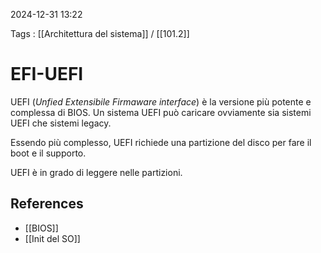 2024-12-31 13:22

Tags : [[Architettura del sistema]] / [[101.2]]

# EFI-UEFI

UEFI (*Unfied Extensibile Firmaware interface*) è la versione più potente e complessa di BIOS. Un sistema UEFI può caricare ovviamente sia sistemi UEFI che sistemi legacy.

Essendo più complesso, UEFI richiede una partizione del disco per fare il boot e il supporto.

UEFI è in grado di leggere nelle partizioni. 
## References

- [[BIOS]]
- [[Init del SO]]